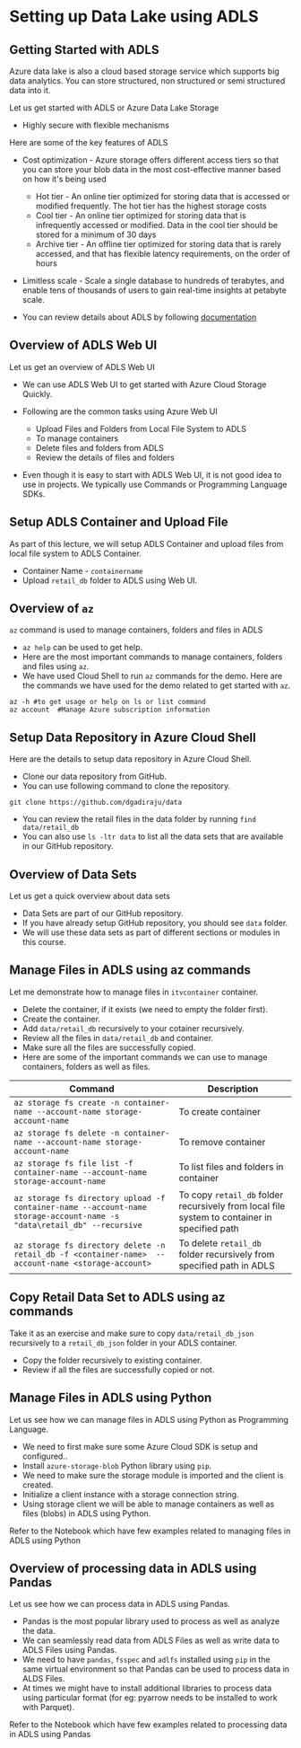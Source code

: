 # Setting up Data Lake using ADLS

## Getting Started with ADLS

Azure data lake is also a cloud based storage service which supports big data analytics. You can store structured, non structured or semi structured data into it.

Let us get started with ADLS or Azure Data Lake Storage

* Highly secure with flexible mechanisms

Here are some of the key features of ADLS

* Cost optimization -
Azure storage offers different access tiers so that you can store your blob data in the most cost-effective manner based on how it's being used

  * Hot tier - An online tier optimized for storing data that is accessed or modified frequently. The hot tier has the highest storage costs
  * Cool tier - An online tier optimized for storing data that is infrequently accessed or modified. Data in the cool tier should be stored for a minimum of 30 days
  * Archive tier - An offline tier optimized for storing data that is rarely accessed, and that has flexible latency requirements, on  the order of hours

* Limitless scale - Scale a single database to hundreds of terabytes, and enable tens of thousands of users to gain real-time insights at petabyte scale.
* You can review details about ADLS by following [documentation](https://azure.microsoft.com/en-in/products/storage/data-lake-storage/#overview)


## Overview of ADLS Web UI

Let us get an overview of ADLS Web UI

* We can use ADLS Web UI to get started with Azure Cloud Storage Quickly.

* Following are the common tasks using Azure Web UI

  * Upload Files and Folders from Local File System to ADLS
  * To manage containers 
  * Delete files and folders from ADLS
  * Review the details of files and folders

* Even though it is easy to start with ADLS Web UI, it is not good idea to use in projects. We typically use Commands or Programming Language SDKs.

## Setup ADLS Container and Upload File

As part of this lecture, we will setup ADLS Container and upload files from local file system to ADLS Container.

* Container Name - `containername`
* Upload `retail_db` folder to ADLS using Web UI.

## Overview of `az`

`az` command is used to manage containers, folders and files in ADLS

* `az help` can be used to get help.
* Here are the most important commands to manage containers, folders and files using `az`.
* We have used Cloud Shell to run `az` commands for the demo. Here are the commands we have used for the demo related to get started with `az`.

```
az -h #to get usage or help on ls or list command
az account  #Manage Azure subscription information

```

## Setup Data Repository in Azure Cloud Shell

Here are the details to setup data repository in Azure Cloud Shell.

* Clone our data repository from GitHub.
* You can use following command to clone the repository.

 ```
 git clone https://github.com/dgadiraju/data
 ```
* You can review the retail files in the data folder by running `find data/retail_db`
* You can also use `ls -ltr data` to list all the data sets that are available in our GitHub repository.

## Overview of Data Sets
Let us get a quick overview about data sets

* Data Sets are part of our GitHub repository.
* If you have already setup GitHub repository, you should see `data` folder.
* We will use these data sets as part of different sections or modules in this course.

## Manage Files in ADLS using az commands

Let me demonstrate how to manage files in `itvcontainer` container.

* Delete the container, if it exists (we need to empty the folder first).
* Create the container.
* Add `data/retail_db` recursively to your cotainer recursively.
* Review all the files in `data/retail_db` and container.
* Make sure all the files are successfully copied.
* Here are some of the important commands we can use to manage containers, folders as well as files.

|Command|Description|
|---|---|
|`az storage fs create -n container-name --account-name storage-account-name`|To create container|
|`az storage fs delete -n container-name --account-name storage-account-name`|To remove container|
|`az storage fs file list -f container-name --account-name storage-account-name`|To list files and folders in container|
|`az storage fs directory upload -f container-name --account-name storage-account-name -s "data\retail_db" --recursive`|To copy `retail_db` folder recursively from local file system to container in specified path|
|`az storage fs directory delete -n retail_db -f <container-name>  --account-name <storage-account>`|To delete `retail_db` folder recursively from specified path in ADLS|

## Copy Retail Data Set to ADLS using az commands

Take it as an exercise and make sure to copy `data/retail_db_json` recursively to a `retail_db_json` folder in your ADLS container.

* Copy the folder recursively to existing container.
* Review if all the files are successfully copied or not.


## Manage Files in ADLS using Python

Let us see how we can manage files in ADLS using Python as Programming Language.

* We need to first make sure some Azure Cloud SDK is setup and configured..
* Install `azure-storage-blob` Python library using `pip`.
* We need to make sure the storage module is imported and the client is created.
* Initialize a client instance with a storage connection string.
* Using storage client we will be able to manage containers as well as files (blobs) in ADLS using Python.


Refer to the Notebook which have few examples related to managing files in ADLS using Python

## Overview of processing data in ADLS using Pandas

Let us see how we can process data in ADLS using Pandas.
* Pandas is the most popular library used to process as well as analyze the data.
* We can seamlessly read data from ADLS Files as well as write data to ADLS Files using Pandas.
* We need to have `pandas`, `fsspec` and `adlfs` installed using `pip` in the same virtual environment so that Pandas can be used to process data in ALDS Files.
* At times we might have to install additional libraries to process data using particular format (for eg: pyarrow needs to be installed to work with Parquet).

Refer to the Notebook which have few examples related to processing data in ADLS using Pandas





